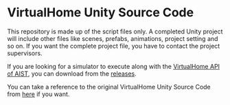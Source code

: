 # VirtualHome Unity Source Code
This repository is made up of the script files only. A completed Unity project will include other files like scenes, prefabs, animations, project setting and so on. If you want the complete project file, you have to contact the project supervisors.

If you are looking for a simulator to execute along with the [VirtualHome API of AIST](https://github.com/aistairc/virtualhome_aist), you can download from the [releases](https://github.com/aistairc/virtualhome_unity_aist/releases). 

You can take a reference to the original VirtualHome Unity Source Code from [here](https://github.com/xavierpuigf/virtualhome_unity) if you want.